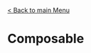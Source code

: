[< Back to main Menu](https://github.com/gsoulie/vue-resources/blob/main/vue-index.md)    

# Composable
